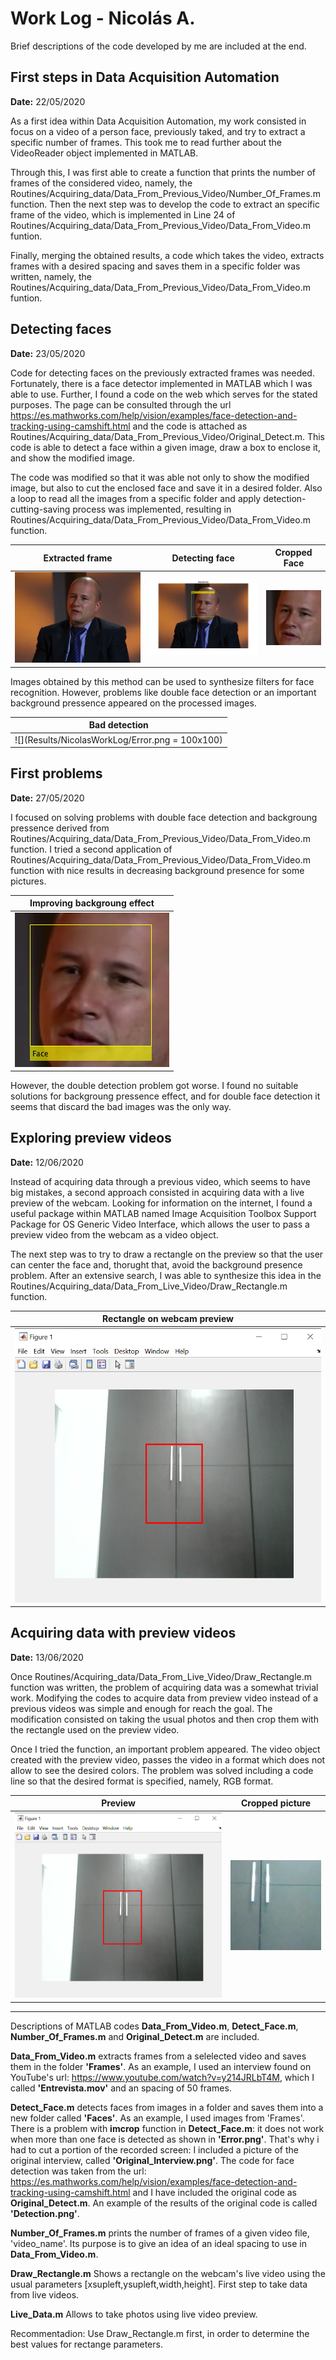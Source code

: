 # Work Log - Nicolás A.

Brief descriptions of the code developed by me are included at the end.

## First steps in Data Acquisition Automation

**Date:** 22/05/2020

As a first idea within Data Acquisition Automation, my work consisted in focus on a video of a person face, previously taked, and try to extract a specific number of frames. This took me to read further about the VideoReader object implemented in MATLAB.

Through this, I was first able to create a function that prints the number of frames of the considered video, namely, the Routines/Acquiring_data/Data_From_Previous_Video/Number_Of_Frames.m function. Then the next step was to develop the code to extract an specific frame of the video, which is implemented in Line 24 of Routines/Acquiring_data/Data_From_Previous_Video/Data_From_Video.m funtion. 

Finally, merging the obtained results, a code which takes the video, extracts frames with a desired spacing and saves them in a specific folder was written, namely, the Routines/Acquiring_data/Data_From_Previous_Video/Data_From_Video.m funtion. 

## Detecting faces

**Date:** 23/05/2020

Code for detecting faces on the previously extracted frames was needed. Fortunately, there is a face detector implemented in MATLAB which I was able to use. Further, I found a code on the web which serves for the stated purposes. The page can be consulted through the url https://es.mathworks.com/help/vision/examples/face-detection-and-tracking-using-camshift.html and the code is attached as Routines/Acquiring_data/Data_From_Previous_Video/Original_Detect.m. This code is able to detect a face within a given image, draw a box to enclose it, and show the modified image. 

The code was modified so that it was able not only to show the modified image, but also to cut the enclosed face and save it in a desired folder. Also a loop to read all the images from a specific folder and apply detection-cutting-saving process was implemented, resulting in  Routines/Acquiring_data/Data_From_Previous_Video/Data_From_Video.m function.

Extracted frame | Detecting face | Cropped Face
:-------------------------:|:-------------------------:|:-------------------------: 
![](Results/NicolasWorkLog/Frame.png)  |  ![](Results/NicolasWorkLog/Detection.png) | ![](Results/NicolasWorkLog/Face.png)

Images obtained by this method can be used to synthesize filters for face recognition. However, problems like double face detection or an important background pressence appeared on the processed images. 

Bad detection |
:--------------------:|
![](Results/NicolasWorkLog/Error.png = 100x100)  |

## First problems

**Date:** 27/05/2020

I focused on solving problems with double face detection and backgroung pressence derived from Routines/Acquiring_data/Data_From_Previous_Video/Data_From_Video.m function. I tried a second application of Routines/Acquiring_data/Data_From_Previous_Video/Data_From_Video.m function with nice results in decreasing background presence for some pictures.

Improving backgroung effect |
:-------------------------:|
![](Results/NicolasWorkLog/Face2.png)  |

 However, the double detection problem got worse. I found no suitable solutions for backgroung pressence effect, and for double face detection it seems that discard the bad images was the only way.

## Exploring preview videos

**Date:** 12/06/2020

Instead of acquiring data through a previous video, which seems to have big mistakes, a second approach consisted in acquiring data with a live preview of the webcam. Looking for information on the internet, I found a useful package within MATLAB named Image Acquisition Toolbox Support Package for OS Generic Video Interface, which allows the user to pass a preview video from the webcam as a video object.

The next step was to try to draw a rectangle on the preview so that the user can center the face and, thorught that, avoid the background presence problem. After an extensive search, I was able to synthesize this idea in the Routines/Acquiring_data/Data_From_Live_Video/Draw_Rectangle.m function.

Rectangle on webcam preview |
:-------------------------:|
![](Results/NicolasWorkLog/Rectangle.png)  |

## Acquiring data with preview videos

**Date:** 13/06/2020

Once Routines/Acquiring_data/Data_From_Live_Video/Draw_Rectangle.m function was written, the problem of acquiring data was a somewhat trivial work. Modifying the codes to acquire data from preview video instead of a previous videos was simple and enough for reach the goal. The modification consisted on taking the usual photos and then crop them with the rectangle used on the preview video.

Once I tried the function, an important problem appeared. The video object created with the preview video, passes the video in a format which does not allow to see the desired colors. The problem was solved including a code line so that the desired format is specified, namely, RGB format.

Preview | Cropped picture | 
:-------------------------:|:-------------------------:|
![](Results/NicolasWorkLog/Rectangle.png)  |  ![](Results/NicolasWorkLog/Livedata.png) | 

---------------------------------------------------------------------------

Descriptions of MATLAB codes **Data_From_Video.m**, **Detect_Face.m**, **Number_Of_Frames.m** and **Original_Detect.m** are included.

 **Data_From_Video.m** extracts frames from a selelected video and saves them in the folder **'Frames'**. As an example, I used an interview found on YouTube's url: https://www.youtube.com/watch?v=y214JRLbT4M, which I called **'Entrevista.mov'** and an spacing of 50 frames.

 **Detect_Face.m** detects faces from images in a folder and saves them into a new folder called **'Faces'**. As an example, I used images from 'Frames'. There is a problem with **imcrop** function in  **Detect_Face.m**: it does not work when more than one face is detected as shown in **'Error.png'**. That's why i had to cut a portion of the recorded screen: I included a picture of the original interview, called **'Original_Interview.png'**. The code for face detection was taken from the url: https://es.mathworks.com/help/vision/examples/face-detection-and-tracking-using-camshift.html and I have included the original code as **Original_Detect.m**. An example of the results of the original code is called **'Detection.png'**.

 **Number_Of_Frames.m** prints the number of frames of a given video file, 'video_name'. Its purpose is to give an idea of an ideal spacing to use in
 **Data_From_Video.m**.

 **Draw_Rectangle.m** Shows a rectangle on the webcam's live video using the usual parameters [xsupleft,ysupleft,width,height]. First step to take data from live videos.

 **Live_Data.m** Allows to take photos using live video preview.

 Recommentadion: Use Draw_Rectangle.m first, in order to determine the best values for rectange parameters.
